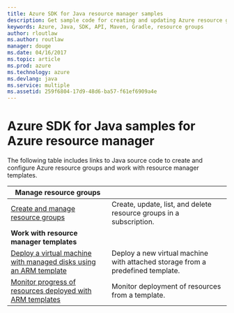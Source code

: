 ```yaml
---
title: Azure SDK for Java resource manager samples
description: Get sample code for creating and updating Azure resource groups using the Java SDK for Azure
keywords: Azure, Java, SDK, API, Maven, Gradle, resource groups
author: rloutlaw
ms.author: routlaw
manager: douge
ms.date: 04/16/2017
ms.topic: article
ms.prod: azure
ms.technology: azure
ms.devlang: java
ms.service: multiple
ms.assetid: 259f6804-17d9-48d6-ba57-f61ef6909a4e
---
```



# Azure SDK for Java samples for Azure resource manager

The following table includes links to Java source code to create and configure Azure resource groups and work with resource manager templates.   

| **Manage resource groups** ||
|---|---|
| [Create and manage resource groups][8] | Create, update, list, and delete resource groups in a subscription.
| **Work with resource manager templates** ||
| [Deploy a virtual machine with managed disks using an ARM template][8] | Deploy a new virtual machine with attached storage from a predefined template. |
| [Monitor progress of resources deployed with ARM templates][8] | Monitor deployment of resources from a template. | 

[8]: java-sdk-azure-configure-custom-domain.md